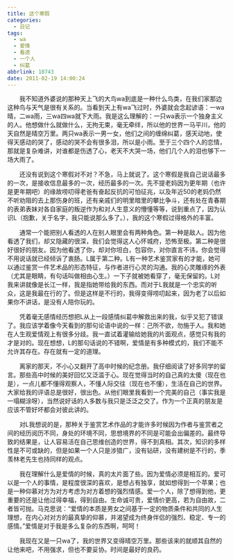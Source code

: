 ```yaml
---
title: 这个寒假
categories:
  - 日记
tags:
  - wa
  - 爱情
  - 看透
  - 一个人
  - 纠葛
abbrlink: 10743
date: 2011-02-19 14:00:24
---
```


&emsp;&emsp;我不知道外婆说的那种天上飞的大鸟wa到底是一种什么鸟类，在我们家那边这种鸟与天气是很有关系的。当看到天上有wa飞过时，外婆就会念起谚语：一wa晴，二wa雨，三wa四wa就下大雨。我是这么理解的：一只wa表示一个独身主义的人。他想做什么就做什么，无拘无束，毫无牵绊，所以他的世界一马平川，他的天自然是晴空万里。两只wa表示一男一女，他们之间的缠绵纠葛，感天动地，使得天感动的哭了，感动的哭不会有很多泪，所以是小雨。至于三个四个人的恋情，那就是复杂难讲，对谁都是伤透了心，老天不大哭一场，他们几个人的泪也够下一场大雨了。

&emsp;&emsp;还没有说到这个寒假对不对？不急，马上就说了。这个寒假是我自己说话最多的一次，是接收信息最多的一次，经历最多的一次。先不提老妈因为更年期（也许是更年期吧）的缘故唠叨得老爸有奋起反抗的可怕征兆，以及年近50的老妈仍然不听劝阻的去上那伤身的班，还有亲戚们的明里暗里的攀比争斗，还有处在青春期的表弟表妹对各自家庭的叛逆作为和对人生意义的懵懂等等，说到重点了，因为认识L（抱歉，关于名字，我只能说那么多了。），我的这个寒假过得格外的丰富。

&emsp;&emsp;通常一个能把别人看透的人在别人眼里会有两种角色。第一种是敌人。因为他看透了我们，却又隐藏的很深，我们会觉得这人心怀城府，恐怖至极。第二种是很好很好的朋友。因为他看透了你，却对你坦白，包容你，对你直言不讳，你会觉得不用说话就已经倾诉了衷肠。L属于第二种。L有一种艺术鉴赏家有的才能，她可以通过鉴赏一件艺术品的形态特征，与作者进行心灵的沟通。我的心灵雕琢的外表（尤其是眼睛，有句话叫做相由心生。）一下子就被她看穿了，毫无保留的。L对我来讲就像是长江一样，我是指她带给我的东西。而对于L我就是一个忠实的听众，这是我最在行的了。但是这样是不行的，我得变得唠叨起来，因为老了以后如果你不讲话，是没有人陪你玩的。

&emsp;&emsp;凭着毫无感情经历想把L从上一段感情纠葛中解救出来的我，似乎又犯了错误了。我应该学着像今天看到的那句论语中说的一样：己所不欲，勿施于人。我和她在人生观爱情观上有很多分歧。我一直试着灌输给她我的片面观点，感觉只有我的才是对的。现在想想，L的那句话说的不错啊，爱情是有多种模式的，我们不能不允许其存在。存在就有一定的道理。

&emsp;&emsp;离家的那天，不小心又翻开了高中时候的纪念册。我仔细阅读了好多同学的留言。那些高中时候的美好回忆又泛滥于心。现在觉得当时的自己真的太傻（现在也是），一点儿都不懂得观察人，不懂人际交往（现在也不懂），生活在自己的世界。大家给我的评语总是很好，很出色。从他们眼里我看到一个完美的自己（事实我是一塌糊涂呀），当然说好话的人多数与我只是泛泛之交了。作为一个正真的朋友是应该不管好坏都会对彼此讲的。

&emsp;&emsp;对L我想说的是，那种关于鉴赏艺术作品的才能许多时候因为作者与鉴赏者之间的经历阅历不同，身处的环境不同，思想境界的不同是可能会出偏差的。最终导致的结果是，让人容易活在自己思维创造的世界，得不到真相。其次，知识的多样性是不可或缺的，但是如果一个人只是涉猎广，没有钻研，没有建树是不行的，季羡林老先生也持同样的观点。

&emsp;&emsp;我在理解什么是爱情的时候，真的太片面了些。因为爱情必须是相互的。爱可以是一个人的事情，是程度很深的喜欢，是想占有独享，就如想得到一个苹果；也是一种仰慕对方为对方考虑为对方着想的强烈情感。爱一个人，除了想得到他，更重要的还是让他过得幸福，得到自由。生命诚可贵，爱情价更高，若为自由故，二者皆可抛。马克思说：“爱情的本质是男女之间基于一定的物质条件和共同的人生理想，在内心对对方的最真挚的仰慕，并渴望成为终身伴侣的强烈、稳定、专一的感情。”爱情是对于我是多么复杂的东西啊，呵呵！

&emsp;&emsp;我现在又是一只wa了，我的世界又变得晴空万里。那些该来的就顺其自然的让他来吧，不用强求，但也不要妥协。时间是最好的良药。

